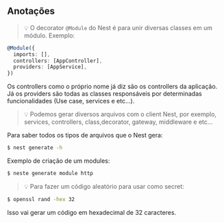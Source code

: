 ## Anotações
> 💡 O decorator `@Module` do Nest é para unir diversas classes em um módulo. Exemplo:
```ts
@Module({
  imports: [],
  controllers: [AppController],
  providers: [AppService],
})
```
Os controllers como o próprio nome já diz são os controllers da aplicação. Já os providers são todas as classes responsáveis por determinadas funcionalidades (Use case, services e etc...). 

> 💡 Podemos gerar diversos arquivos com o client Nest, por exemplo, services, controllers, class,decorator, gateway, middleware e etc...

Para saber todos os tipos de arquivos que o Nest gera:
```bash
$ nest generate -h
```

Exemplo de criação de um modules:
```bash
$ neste generate module http
```

> 💡 Para fazer um código aleatório para usar como secret:
```bash
$ openssl rand -hex 32
```
Isso vai gerar um código em hexadecimal de 32 caracteres.
